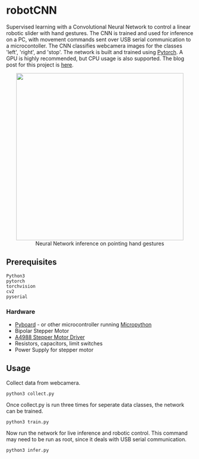 # robotCNN
Supervised learning with a Convolutional Neural Network to control a linear robotic slider with hand gestures. The CNN is trained and used for inference on a PC, with movement commands sent over USB serial communication to a microcontoller. The CNN classifies webcamera images for the classes 'left', 'right', and 'stop'. The network is built and trained using [Pytorch](http://pytorch.org/). A GPU is highly recommended, but CPU usage is also supported. The blog post for this project is [here](https://cascino.github.io/Abstract-Robotic-Control-with-Convolutional-Neural-Networks/).
<p align="center", text-align="center">
  <img src="/images/infer.gif" width="450"><br>
  Neural Network inference on pointing hand gestures
</p>

## Prerequisites
```
Python3
pytorch
torchvision
cv2
pyserial
```

### Hardware
* [Pyboard](https://store.micropython.org/) - or other microcontroller running [Micropython](https://micropython.org/)
* Bipolar Stepper Motor
* [A4988 Stepper Motor Driver](https://www.pololu.com/product/1182)
* Resistors, capacitors, limit switches
* Power Supply for stepper motor

## Usage
Collect data from webcamera.
```
python3 collect.py
```
Once collect.py is run three times for seperate data classes, the network can be trained.
```
python3 train.py
```
Now run the network for live inference and robotic control. This command may need to be run as root, since it deals with USB serial communication.
```
python3 infer.py
```




